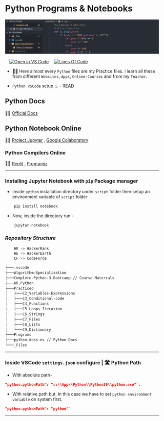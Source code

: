 # Python Programs & Notebooks

![Python Image](./_Files/Python_banner.png)

&emsp;[![Open in VS Code](https://open.vscode.dev/badges/open-in-vscode.svg)](https://github.com/Koushikon/CPP.Programs)
&emsp;[![Lines Of Code](https://tokei.rs/b1/github.com/Koushikon/Py.Programs?category=code)](https://github.com/Koushikon/Py.Programs)

- 🐱‍🏍 Here almost every `Python` files are my Practice files. I learn all these from different `Websites`, `Apps`, `Online-Courses` and from my `Teacher`.

- `Python VSCode` setup ♨ - [READ][pylnk0003]

## Python Docs

🐱‍👓 [Official Docs][pylnk0004]

## Python Notebook Online

🐱‍🐉 [Project Jupyter][pylnk0005] , [Google Colaboratory][pylnk0006]

### Python Compilers Online

🚴‍♀️ [Replit][pylnk0007] , [Programiz][pylnk0008]

---

### Installing Jupyter Notebook with `pip` Package manager

- Inside `python` installation directory under `script` folder then setup an environment variable of `script` folder

```Python
    pip install notebook
```

- Now, inside the directory run -

```Python
    jupyter-notebook
```

### *Repository Structure*

```Plain
    HR -> HackerRank
    HE -> HackerEarth
    CF -> CodeForce
```

```Bash
├───.vscode
├───Algorithm-Specialization
├───Complete-Python-3-Bootcamp // Course Materials
├───HR.Python
├───Practiced
│   ├───C2_Variables-Expressions
│   ├───C3_Conditional-code
│   ├───C4_Functions
│   ├───C5_Loops-Iteration
│   ├───C6_Strings
│   ├───C7_Files
│   ├───C8_Lists
│   └───C9_Dictionary
├───Programs
├───python-docs-es // Python Docs
└───_Files
```

---

### Inside VSCode `settings.json` configure | 🛣 Python Path

- With absolute path- 

```JSON
"python.pythonPath": "c:\\App\\Python\\Python39\\python.exe"`.
```

- With relative path but, In this case we have to set `python environment variable` on system first.

```JSON
"python.pythonPath": "python"`
```

---

<!-- Links -->
[pylnk0001]: ./Python%20Keywords.md
[pylnk0002]: ./Practiced/Readme.md
[pylnk0003]: https://code.visualstudio.com/docs/python/python-tutorial
[pylnk0004]: https://docs.python.org/3/
[pylnk0005]: https://jupyter.org/try
[pylnk0006]: https://colab.research.google.com/notebooks/
[pylnk0007]: https://replit.com/languages/python3
[pylnk0008]: https://www.programiz.com/python-programming/online-compiler/

<!-- [pylnk0009]:

[pylnk0010]:

[pylnk0011]: -->
